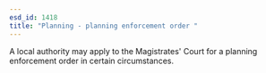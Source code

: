 ```yaml
---
esd_id: 1418
title: "Planning - planning enforcement order "
---
```


A local authority may apply to the Magistrates' Court for a planning enforcement order in certain circumstances.

